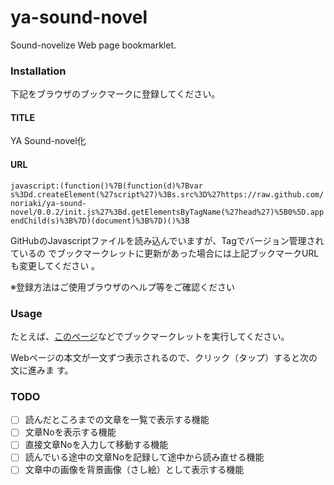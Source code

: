 ya-sound-novel
==============

Sound-novelize Web page bookmarklet.

### Installation

下記をブラウザのブックマークに登録してください。

#### TITLE
YA Sound-novel化

#### URL
```javascript:(function()%7B(function(d)%7Bvar s%3Dd.createElement(%27script%27)%3Bs.src%3D%27https://raw.github.com/noriaki/ya-sound-novel/0.0.2/init.js%27%3Bd.getElementsByTagName(%27head%27)%5B0%5D.appendChild(s)%3B%7D)(document)%3B%7D)()%3B```

GitHubのJavascriptファイルを読み込んでいますが、Tagでバージョン管理されているの でブックマークレットに更新があった場合には上記ブックマークURLも変更してください 。

※登録方法はご使用ブラウザのヘルプ等をご確認ください

### Usage

たとえば、[このページ](http://newclassic.jp/archives/4200 "TwitterとSquareの創業者、ジャック・ドーシーとは誰か？ | THE NEW CLASSIC")などでブックマークレットを実行してください。

Webページの本文が一文ずつ表示されるので、クリック（タップ）すると次の文に進みま す。

### TODO

- [ ] 読んだところまでの文章を一覧で表示する機能
- [ ] 文章Noを表示する機能
- [ ] 直接文章Noを入力して移動する機能
- [ ] 読んでいる途中の文章Noを記録して途中から読み直せる機能
- [ ] 文章中の画像を背景画像（さし絵）として表示する機能

